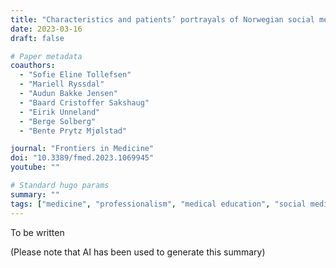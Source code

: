 ```yaml
---
title: "Characteristics and patients’ portrayals of Norwegian social media memes. A mixed methods analysis"
date: 2023-03-16
draft: false

# Paper metadata
coauthors:
  - "Sofie Eline Tollefsen"
  - "Mariell Ryssdal"
  - "Audun Bakke Jensen"
  - "Baard Cristoffer Sakshaug"
  - "Eirik Unneland"
  - "Berge Solberg"
  - "Bente Prytz Mjølstad"

journal: "Frontiers in Medicine"
doi: "10.3389/fmed.2023.1069945"
youtube: ""

# Standard hugo params
summary: ""
tags: ["medicine", "professionalism", "medical education", "social media", "memes", "instagram"]
---
```


To be written

(Please note that AI has been used to generate this summary)
